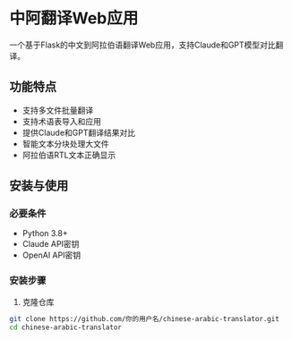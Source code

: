 # 中阿翻译Web应用

一个基于Flask的中文到阿拉伯语翻译Web应用，支持Claude和GPT模型对比翻译。

## 功能特点

- 支持多文件批量翻译
- 支持术语表导入和应用
- 提供Claude和GPT翻译结果对比
- 智能文本分块处理大文件
- 阿拉伯语RTL文本正确显示

## 安装与使用

### 必要条件

- Python 3.8+
- Claude API密钥
- OpenAI API密钥

### 安装步骤

1. 克隆仓库
```bash
git clone https://github.com/你的用户名/chinese-arabic-translator.git
cd chinese-arabic-translator